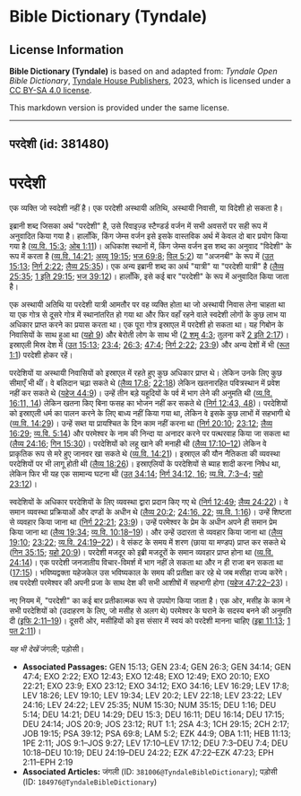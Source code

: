 # Bible Dictionary (Tyndale)

## License Information

**Bible Dictionary (Tyndale)** is based on and adapted from: _Tyndale Open Bible Dictionary_, [Tyndale House Publishers](https://tyndaleopenresources.com/), 2023, which is licensed under a [CC BY-SA 4.0 license](https://creativecommons.org/licenses/by-sa/4.0/legalcode.en).

This markdown version is provided under the same license.



--------------------------------

## परदेशी (id: 381480)

परदेशी
======

एक व्यक्ति जो स्वदेशी नहीं है। एक परदेशी अस्थायी अतिथि, अस्थायी निवासी, या विदेशी हो सकता है।

इब्रानी शब्द जिसका अर्थ "परदेशी" है, उसे रिवाइज़्ड स्टैण्डर्ड वर्जन में सभी अवसरों पर सही रूप में अनुवादित किया गया है। हालाँकि, किंग जेम्स वर्जन इसे इसके वास्तविक अर्थ में केवल दो बार प्रयोग किया गया है ([व्य.वि. 15:3](https://ref.ly/Deut15:3); [ओब 1:11](https://ref.ly/Obad1:11))। अधिकांश स्थानों में, किंग जेम्स वर्जन इस शब्द का अनुवाद "विदेशी" के रूप में करता है ([व्य.वि. 14:21](https://ref.ly/Deut14:21); [अय्यू 19:15](https://ref.ly/Job19:15); [भज 69:8](https://ref.ly/Ps69:8); [विल 5:2](https://ref.ly/Lam5:2)) या "अजनबी" के रूप में ([उत् 15:13](https://ref.ly/Gen15:13); [निर्ग 2:22](https://ref.ly/Exod2:22); [लैव्य 25:35](https://ref.ly/Lev25:35))। एक अन्य इब्रानी शब्द का अर्थ "यात्री" या "परदेशी यात्री" है ([लैव्य 25:35](https://ref.ly/Lev25:35); [1 इति 29:15](https://ref.ly/1Chr29:15); [भज 39:12](https://ref.ly/Ps39:12))। हालाँकि, इसे कई बार "परदेशी" के रूप में अनुवादित किया जाता है।

एक अस्थायी अतिथि या परदेशी यात्री आमतौर पर वह व्यक्ति होता था जो अस्थायी निवास लेना चाहता था या एक गोत्र से दूसरे गोत्र में स्थानांतरित हो गया था और फिर वहाँ रहने वाले स्वदेशी लोगों के कुछ लाभ या अधिकार प्राप्त करने का प्रयास करता था। एक पूरा गोत्र इस्राएल में परदेशी हो सकता था। यह गिबोन के निवासियों के साथ हुआ था ([यहो 9](https://ref.ly/Josh9:1-Josh9:27)) और बेरोती लोग के साथ भी ([2 शमू 4:3](https://ref.ly/2Sam4:3); तुलना करें [2 इति 2:17](https://ref.ly/2Chr2:17))। इस्राएली मिस्र देश में ([उत् 15:13](https://ref.ly/Gen15:13); [23:4](https://ref.ly/Gen23:4); [26:3](https://ref.ly/Gen26:3); [47:4](https://ref.ly/Gen47:4); [निर्ग 2:22](https://ref.ly/Exod2:22); [23:9](https://ref.ly/Exod23:9)) और अन्य देशों में भी ([रूत 1:1](https://ref.ly/Ruth1:1)) परदेशी होकर रहें।

परदेशियों या अस्थायी निवासियों को इस्राएल में रहते हुए कुछ अधिकार प्राप्त थे। लेकिन उनके लिए कुछ सीमाएँ भी थीं। वे बलिदान चढ़ा सकते थे ([लैव्य 17:8](https://ref.ly/Lev17:8); [22:18](https://ref.ly/Lev22:18)) लेकिन खतनारहित पवित्रस्थान में प्रवेश नहीं कर सकते थे ([यहेज 44:9](https://ref.ly/Ezek44:9))। उन्हें तीन बड़े यहूदियों के पर्व में भाग लेने की अनुमति थी ([व्य.वि. 16:11, 14](https://ref.ly/Deut16:11,Deut16:14)) लेकिन खतना किए बिना फसह का भोजन नहीं कर सकते थे ([निर्ग 12:43, 48](https://ref.ly/Exod12:43,Exod12:48))। परदेशियों को इस्राएली धर्म का पालन करने के लिए बाध्य नहीं किया गया था, लेकिन वे इसके कुछ लाभों में सहभागी थे ([व्य.वि. 14:29](https://ref.ly/Deut14:29))। उन्हें सब्त या प्रायश्चित के दिन काम नहीं करना था ([निर्ग 20:10](https://ref.ly/Exod20:10); [23:12](https://ref.ly/Exod23:12); [लैव्य 16:29](https://ref.ly/Lev16:29); [व्य.वि. 5:14](https://ref.ly/Deut5:14)) और परमेश्वर के नाम की निन्दा या अनादर करने पर पत्थरवाह किया जा सकता था ([लैव्य 24:16](https://ref.ly/Lev24:16); [गिन 15:30](https://ref.ly/Num15:30))। परदेशियों को लहू खाने की मनाही थी ([लैव्य 17:10–12](https://ref.ly/Lev17:10-Lev17:12)) लेकिन वे प्राकृतिक रूप से मरे हुए जानवर खा सकते थे ([व्य.वि. 14:21](https://ref.ly/Deut14:21))। इस्राएल की यौन नैतिकता की व्यवस्था परदेशियों पर भी लागू होती थी ([लैव्य 18:26](https://ref.ly/Lev18:26))। इस्राएलियों के परदेशियों से ब्याह शादी करना निषेध था, लेकिन फिर भी यह एक सामान्य घटना थी ([उत् 34:14](https://ref.ly/Gen34:14); [निर्ग 34:12, 16](https://ref.ly/Exod34:12,Exod34:16); [व्य.वि. 7:3–4](https://ref.ly/Deut7:3-Deut7:4); [यहो 23:12](https://ref.ly/Josh23:12))।

स्वदेशियों के अधिकार परदेशियों के लिए व्यवस्था द्वारा प्रदान किए गए थे ([निर्ग 12:49](https://ref.ly/Exod12:49); [लैव्य 24:22](https://ref.ly/Lev24:22))। वे समान व्यवस्था प्रक्रियाओं और दण्डों के अधीन थे ([लैव्य 20:2](https://ref.ly/Lev20:2); [24:16, 22](https://ref.ly/Lev24:16,Lev24:22); [व्य.वि. 1:16](https://ref.ly/Deut1:16))। उन्हें शिष्टता से व्यवहार किया जाना था ([निर्ग 22:21](https://ref.ly/Exod22:21); [23:9](https://ref.ly/Exod23:9))। उन्हें परमेश्वर के प्रेम के अधीन अपने ही समान प्रेम किया जाना था ([लैव्य 19:34](https://ref.ly/Lev19:34); [व्य.वि. 10:18–19](https://ref.ly/Deut10:18-Deut10:19))। और उन्हें उदारता से व्यवहार किया जाना था ([लैव्य 19:10](https://ref.ly/Lev19:10); [23:22](https://ref.ly/Lev23:22); [व्य.वि. 24:19–22](https://ref.ly/Deut24:19-Deut24:22))। वे संकट के समय में शरण (छाया या मण्डप) प्राप्त कर सकते थे ([गिन 35:15](https://ref.ly/Num35:15); [यहो 20:9](https://ref.ly/Josh20:9))। परदेशी मजदूर को इब्री मजदूरों के समान व्यवहार प्राप्त होना था ([व्य.वि. 24:14](https://ref.ly/Deut24:14))। एक परदेशी जनजातीय विचार\-विमर्श में भाग नहीं ले सकता था और न ही राजा बन सकता था ([17:15](https://ref.ly/Deut17:15))। भविष्यद्वक्ता यहेजकेल उस भविष्यकाल के समय की प्रतीक्षा कर रहे थे जब मसीहा राज्य करेंगे। तब परदेशी परमेश्वर की अपनी प्रजा के साथ देश की सभी आशीषों में सहभागी होगा ([यहेज 47:22–23](https://ref.ly/Ezek47:22-Ezek47:23))।

नए नियम में, "परदेशी" का कई बार प्रतीकात्मक रूप से उपयोग किया जाता है। एक ओर, मसीह के काम ने सभी परदेशियों को (उदाहरण के लिए, जो मसीह से अलग थे) परमेश्वर के घराने के सदस्य बनने की अनुमति दी ([इफि 2:11–19](https://ref.ly/Eph2:11-Eph2:19))। दूसरी ओर, मसीहियों को इस संसार में स्वयं को परदेशी मानना चाहिए ([इब्रा 11:13](https://ref.ly/Heb11:13); [1 पत 2:11](https://ref.ly/1Pet2:11))।

*यह भी देखें* जंगली; पड़ोसी।

* **Associated Passages:** GEN 15:13; GEN 23:4; GEN 26:3; GEN 34:14; GEN 47:4; EXO 2:22; EXO 12:43; EXO 12:48; EXO 12:49; EXO 20:10; EXO 22:21; EXO 23:9; EXO 23:12; EXO 34:12; EXO 34:16; LEV 16:29; LEV 17:8; LEV 18:26; LEV 19:10; LEV 19:34; LEV 20:2; LEV 22:18; LEV 23:22; LEV 24:16; LEV 24:22; LEV 25:35; NUM 15:30; NUM 35:15; DEU 1:16; DEU 5:14; DEU 14:21; DEU 14:29; DEU 15:3; DEU 16:11; DEU 16:14; DEU 17:15; DEU 24:14; JOS 20:9; JOS 23:12; RUT 1:1; 2SA 4:3; 1CH 29:15; 2CH 2:17; JOB 19:15; PSA 39:12; PSA 69:8; LAM 5:2; EZK 44:9; OBA 1:11; HEB 11:13; 1PE 2:11; JOS 9:1–JOS 9:27; LEV 17:10–LEV 17:12; DEU 7:3–DEU 7:4; DEU 10:18–DEU 10:19; DEU 24:19–DEU 24:22; EZK 47:22–EZK 47:23; EPH 2:11–EPH 2:19
* **Associated Articles:** जंगली (ID: `381006@TyndaleBibleDictionary`); पड़ोसी (ID: `184976@TyndaleBibleDictionary`)

